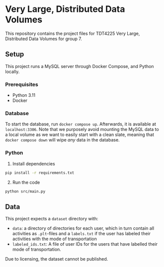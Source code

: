 # Very Large, Distributed Data Volumes

This repository contains the project files for TDT4225 Very Large, Distributed Data Volumes for group 7.

## Setup

This project runs a MySQL server through Docker Compose, and Python locally.

### Prerequisites

- Python 3.11
- Docker

### Database

To start the database, run `docker compose up`. Afterwards, it is available at `localhost:3306`. Note that we purposely avoid mounting the MySQL data to a local volume as we want to easily start with a clean slate, meaning that `docker compose down` will wipe _any_ data in the database.

### Python

1. Install dependencies

```zsh
pip install -r requirements.txt
```

2. Run the code

```zsh
python src/main.py
```

## Data

This project expects a `dataset` directory with:

- `data`: a directory of directories for each user, which in turn contain all activities as `.plt`-files and a `labels.txt` if the user has labeled their activities with the mode of transportation
- `labeled_ids.txt`: A file of user IDs for the users that have labelled their mode of transportation.

Due to licensing, the dataset cannot be published.
